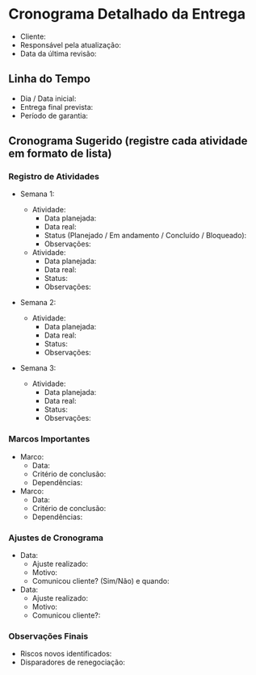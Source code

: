 # Cronograma Detalhado da Entrega

- Cliente:
- Responsável pela atualização:
- Data da última revisão:

## Linha do Tempo

- Dia / Data inicial:
- Entrega final prevista:
- Período de garantia:

## Cronograma Sugerido (registre cada atividade em formato de lista)

### Registro de Atividades

- Semana 1:
  - Atividade:
    - Data planejada:
    - Data real:
    - Status (Planejado / Em andamento / Concluído / Bloqueado):
    - Observações:
  - Atividade:
    - Data planejada:
    - Data real:
    - Status:
    - Observações:

- Semana 2:
  - Atividade:
    - Data planejada:
    - Data real:
    - Status:
    - Observações:

- Semana 3:
  - Atividade:
    - Data planejada:
    - Data real:
    - Status:
    - Observações:

### Marcos Importantes

- Marco:
  - Data:
  - Critério de conclusão:
  - Dependências:
- Marco:
  - Data:
  - Critério de conclusão:
  - Dependências:

### Ajustes de Cronograma

- Data:
  - Ajuste realizado:
  - Motivo:
  - Comunicou cliente? (Sim/Não) e quando:
- Data:
  - Ajuste realizado:
  - Motivo:
  - Comunicou cliente?:

### Observações Finais

- Riscos novos identificados:
- Disparadores de renegociação:
